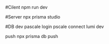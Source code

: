 #Cilent
npm run dev

#Server
npx prisma studio

#DB
dev
pascale login
pscale connect lumi dev

push
npx prisma db push

